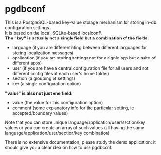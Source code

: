# pgdbconf
This is a PostgreSQL-based key-value storage mechanism for storing in-db configuration settings.\
It is based on the local, SQLite-based localconf\ 
\
**The "key" is actually not a single field but a combination of the fields:**
* language (if you are differentiating between different languages for storing localization messages)
* application (if you are storing settings not for a signle app but a suite of different apps)
* user (if you are have a central configuration file for all users and not different config files at each user's home folder)
* section (a grouping of settings)
* key (a single configuration option)

**"value" is also not just one field:**
* value (the value for this configuration option)
* comment (some explanatory info for the particular setting, ie accepted/boundary values)

Note that you can store unique language/application/user/section/key values or you can create an array of such values (all having the same language/application/user/section/key combination)

There is no extensive documentation, please study the demo application: it should give you a clear idea on how to use pgdbconf.
